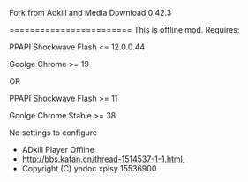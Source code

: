 Fork from Adkill and Media Download 0.42.3

========================
This is offline mod.
Requires:

PPAPI Shockwave Flash <= 12.0.0.44

Goolge Chrome >= 19

OR

PPAPI Shockwave Flash >= 11

Goolge Chrome Stable >= 38

No settings to configure
* ADkill Player Offline
* <http://bbs.kafan.cn/thread-1514537-1-1.html>,
* Copyright (C) yndoc xplsy 15536900
